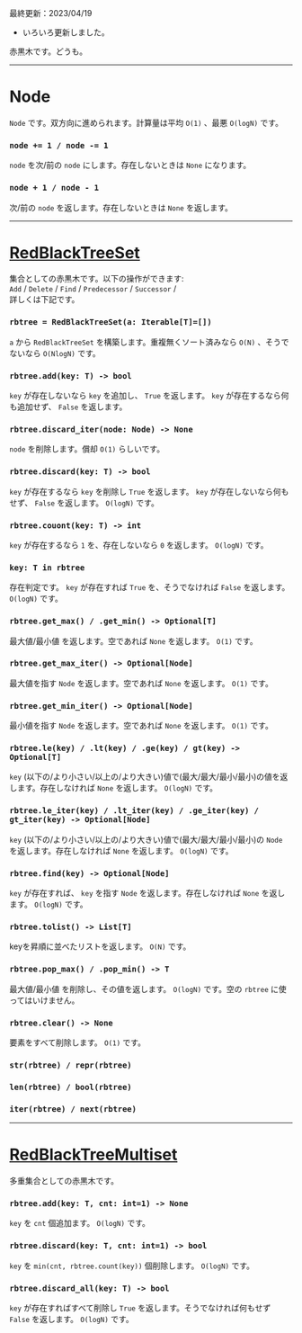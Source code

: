 最終更新：2023/04/19
- いろいろ更新しました。

赤黒木です。どうも。
_____
# Node
`Node` です。双方向に進められます。計算量は平均 `O(1)` 、最悪 `O(logN)` です。

### ```node += 1 / node -= 1```
`node` を次/前の `node` にします。存在しないときは `None` になります。

### ```node + 1 / node - 1```
次/前の `node` を返します。存在しないときは `None` を返します。

_____
# [RedBlackTreeSet](https://github.com/titanium-22/Library_py/blob/main/DataStructures/BBST/RedBlackTree/RedBlackTreeSet.py)
集合としての赤黒木です。以下の操作ができます:  
`Add` / `Delete` / `Find` / `Predecessor` / `Successor` /  
詳しくは下記です。

### ```rbtree = RedBlackTreeSet(a: Iterable[T]=[])```
`a` から `RedBlackTreeSet` を構築します。重複無くソート済みなら `O(N)` 、そうでないなら `O(NlogN)` です。

### ```rbtree.add(key: T) -> bool```
`key` が存在しないなら `key` を追加し、 `True` を返します。 `key` が存在するなら何も追加せず、 `False` を返します。

### ```rbtree.discard_iter(node: Node) -> None```
`node` を削除します。償却 `O(1)` らしいです。

### ```rbtree.discard(key: T) -> bool```
`key` が存在するなら `key` を削除し `True` を返します。 `key` が存在しないなら何もせず、 `False` を返します。 `O(logN)` です。

### ```rbtree.couont(key: T) -> int```
`key` が存在するなら `1` を、存在しないなら `0` を返します。 `O(logN)` です。

### ```key: T in rbtree```
存在判定です。 `key` が存在すれば `True` を、そうでなければ `False` を返します。 `O(logN)` です。

### ```rbtree.get_max() / .get_min() -> Optional[T]```
最大値/最小値 を返します。空であれば `None` を返します。 `O(1)` です。

### ```rbtree.get_max_iter() -> Optional[Node]```
最大値を指す `Node` を返します。空であれば `None` を返します。 `O(1)` です。

### ```rbtree.get_min_iter() -> Optional[Node]```
最小値を指す `Node` を返します。空であれば `None` を返します。 `O(1)` です。

### ```rbtree.le(key) / .lt(key) / .ge(key) / gt(key) -> Optional[T]```
`key` (以下の/より小さい/以上の/より大きい)値で(最大/最大/最小/最小)の値を返します。存在しなければ `None` を返します。 `O(logN)` です。

### ```rbtree.le_iter(key) / .lt_iter(key) / .ge_iter(key) / gt_iter(key) -> Optional[Node]```
`key` (以下の/より小さい/以上の/より大きい)値で(最大/最大/最小/最小)の `Node` を返します。存在しなければ `None` を返します。 `O(logN)` です。

### ```rbtree.find(key) -> Optional[Node]```
`key` が存在すれば、 `key` を指す `Node` を返します。存在しなければ `None` を返します。 `O(logN)` です。

### ```rbtree.tolist() -> List[T]```
keyを昇順に並べたリストを返します。 `O(N)` です。

### ```rbtree.pop_max() / .pop_min() -> T```
最大値/最小値 を削除し、その値を返します。 `O(logN)` です。空の `rbtree` に使ってはいけません。

### ```rbtree.clear() -> None```
要素をすべて削除します。 `O(1)` です。

### ```str(rbtree) / repr(rbtree)```

### ```len(rbtree) / bool(rbtree)```

### ```iter(rbtree) / next(rbtree)```

_____
# [RedBlackTreeMultiset](https://github.com/titanium-22/Library_py/blob/main/DataStructures/BBST/RedBlackTree/RedBlackTreeMultiset.py)
多重集合としての赤黒木です。

### ```rbtree.add(key: T, cnt: int=1) -> None```
`key` を `cnt` 個追加ます。 `O(logN)` です。

### ```rbtree.discard(key: T, cnt: int=1) -> bool```
`key` を `min(cnt, rbtree.count(key))` 個削除します。 `O(logN)` です。

### ```rbtree.discard_all(key: T) -> bool```
`key` が存在すればすべて削除し `True` を返します。そうでなければ何もせず `False` を返します。 `O(logN)` です。

